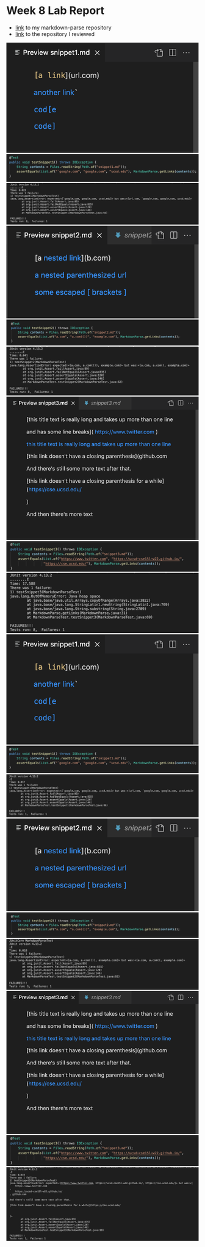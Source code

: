 # Week 8 Lab Report

* [link]() to my markdown-parse repository
* [link](https://github.com/colecarter96/markdown-parser) to the repository I reviewed

![image](picture1.png)
![image](picture2.png)
![image](picture3.png)
![image](picture4.png)
![image](picture5.png)
![image](picture6.png)
![image](picture7.png)
![image](picture8.png)
![image](picture9.png)
![image](picture10.png)
![image](picture11.png)
![image](picture12.png)
![image](picture13.png)
![image](picture14.png)
![image](picture15.png)
![image](picture16.png)
![image](picture17.png)
![image](picture18.png)
